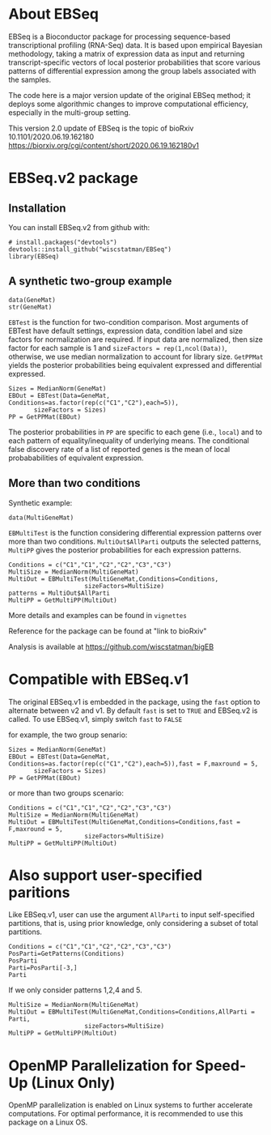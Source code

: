 # About EBSeq

EBSeq is a Bioconductor package for processing sequence-based transcriptional profiling (RNA-Seq) data.   It is based upon empirical Bayesian methodology, taking a matrix of expression data as input and returning transcript-specific vectors of local posterior probabilities that score various patterns of differential expression among the group labels associated with the samples.

The code here is a major version update of the original EBSeq method; it deploys some algorithmic changes to improve computational efficiency, especially in the multi-group setting.

This version 2.0 update of EBSeq is the topic of bioRxiv 10.1101/2020.06.19.162180 https://biorxiv.org/cgi/content/short/2020.06.19.162180v1

# EBSeq.v2 package

## Installation
You can install EBSeq.v2 from github with:
```
# install.packages("devtools")
devtools::install_github("wiscstatman/EBSeq")
library(EBSeq)
```


## A synthetic two-group example
 
```
data(GeneMat)
str(GeneMat)
```
`EBTest` is the function for two-condition comparison. Most arguments of EBTest have default settings, expression data, condition label and size factors for normalization are required. If input data are normalized, then size factor for each sample is 1 and `sizeFactors = rep(1,ncol(Data))`, otherwise, we use median normalization to account for library size. 
`GetPPMat` yields the posterior probabilities being equivalent expressed and differential expressed. 
```
Sizes = MedianNorm(GeneMat)
EBOut = EBTest(Data=GeneMat, Conditions=as.factor(rep(c("C1","C2"),each=5)),
       sizeFactors = Sizes)
PP = GetPPMat(EBOut)
```

The posterior probabilities in `PP` are specific to each gene (i.e., `local`) and to each pattern of equality/inequality of underlying
means.   The conditional false discovery rate of a list of reported genes is the mean of local probababilities of equivalent expression.

## More than two conditions

Synthetic example: 

```
data(MultiGeneMat)
```
`EBMultiTest` is the function considering differential expression patterns over more than two conditions. 
`MultiOut$AllParti` outputs the selected patterns, `MultiPP` gives the posterior probabilities for each expression patterns. 
```
Conditions = c("C1","C1","C2","C2","C3","C3")
MultiSize = MedianNorm(MultiGeneMat)
MultiOut = EBMultiTest(MultiGeneMat,Conditions=Conditions,
                     sizeFactors=MultiSize)
patterns = MultiOut$AllParti
MultiPP = GetMultiPP(MultiOut)
```

More details and examples can be found in `vignettes`

Reference for the package can be found at "link to bioRxiv"

Analysis is available at https://github.com/wiscstatman/bigEB

# Compatible with EBSeq.v1

The original EBSeq.v1 is embedded in the package, using the `fast` option to alternate between v2 and v1. 
By default `fast` is set to `TRUE` and EBSeq.v2 is called. 
To use EBSeq.v1, simply switch `fast` to `FALSE` 


for example, the two group senario:

```
Sizes = MedianNorm(GeneMat)
EBOut = EBTest(Data=GeneMat, Conditions=as.factor(rep(c("C1","C2"),each=5)),fast = F,maxround = 5,
       sizeFactors = Sizes)
PP = GetPPMat(EBOut)
```
or more than two groups scenario:
```
Conditions = c("C1","C1","C2","C2","C3","C3")
MultiSize = MedianNorm(MultiGeneMat)
MultiOut = EBMultiTest(MultiGeneMat,Conditions=Conditions,fast = F,maxround = 5,
                     sizeFactors=MultiSize)
MultiPP = GetMultiPP(MultiOut)
```                     

# Also support user-specified paritions

Like EBSeq.v1, user can use the argument `AllParti` to input self-specified partitions, that is, using prior knowledge, only considering a subset of total partitions.  

```
Conditions = c("C1","C1","C2","C2","C3","C3")
PosParti=GetPatterns(Conditions)
PosParti
Parti=PosParti[-3,]
Parti
```
If we only consider patterns 1,2,4 and 5.
```
MultiSize = MedianNorm(MultiGeneMat)
MultiOut = EBMultiTest(MultiGeneMat,Conditions=Conditions,AllParti = Parti,
                     sizeFactors=MultiSize)
MultiPP = GetMultiPP(MultiOut)
```             

# OpenMP Parallelization for Speed-Up (Linux Only)

OpenMP parallelization is enabled on Linux systems to further accelerate computations. For optimal performance, it is recommended to use this package on a Linux OS.